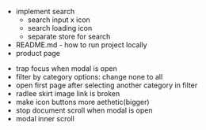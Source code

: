 - implement search
  * search input x icon
  - search loading icon
  - separate store for search
- README.md - how to run project locally
- product page

* trap focus when modal is open
* filter by category options: change none to all
* open first page after selecting another category in filter
* radlee skirt image link is broken
* make icon buttons more aethetic(bigger)
* stop document scroll when modal is open
* modal inner scroll

